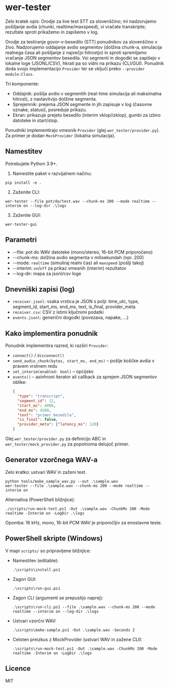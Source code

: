 # wer-tester

Zelo kratek opis: Orodje za live test STT za slovenščino; mi nadzorujemo pošiljanje avdia (chunki, realtime/maxspeed), vi vračate transkripte; rezultate sproti prikažemo in zapišemo v log.

Orodje za testiranje govor-v-besedilo (STT) ponudnikov za slovenščino v živo. Nadzorujemo oddajanje avdio segmentov (dolžina chunk-a, simulacija realnega časa ali pošiljanje z največjo hitrostjo) in sproti spremljamo vračanje JSON segmentov besedila. Vsi segmenti in dogodki se zapišejo v lokalne loge (JSONL/CSV), hkrati pa so vidni na prikazu (CLI/GUI). Ponudnik doda svojo implementacijo `Provider` ter se vključi preko `--provider module:Class`.

Tri komponente:
- Oddajnik: pošilja avdio v segmentih (real-time simulacija ali maksimalna hitrost), z nastavitvijo dolžine segmenta.
- Sprejemnik: prejema JSON segmente in jih zapisuje v log (časovne oznake, statusi), posreduje prikazu.
- Ekran: prikazuje prejeto besedilo (interim vklop/izklop), gumbi za izbiro datoteke in start/stop.

Ponudniki implementirajo vmesnik `Provider` (glej `wer_tester/provider.py`). Za primer je dodan `MockProvider` (lokalna simulacija).

## Namestitev

Potrebujete Python 3.9+.

1) Namestite paket v razvijalnem načinu:

```pwsh
pip install -e .
```

2) Zaženite CLI:

```pwsh
wer-tester --file pot/do/test.wav --chunk-ms 200 --mode realtime --interim on --log-dir .\logs
```

3) Zaženite GUI:

```pwsh
wer-tester-gui
```

## Parametri

- --file: pot do WAV datoteke (mono/stereo, 16-bit PCM priporočeno)
- --chunk-ms: dolžina avdio segmenta v milisekundah (npr. 200)
- --mode: `realtime` (simuliraj realni čas) ali `maxspeed` (pošlji takoj)
- --interim: `on`/`off` za prikaz vmesnih (interim) rezultatov
- --log-dir: mapa za jsonl/csv loge

## Dnevniški zapisi (log)

- `receiver.jsonl`: vsaka vrstica je JSON s polji: time_utc, type, segment_id, start_ms, end_ms, text, is_final, provider_meta
- `receiver.csv`: CSV z istimi ključnimi podatki
- `events.jsonl`: generični dogodki (povezava, napake, ...)

## Kako implementira ponudnik

Ponudnik implementira razred, ki razširi `Provider`:

- `connect()` / `disconnect()`
- `send_audio_chunk(bytes, start_ms, end_ms)` – pošlje koščke avdia v pravem vrstnem redu
- `set_interim(enabled: bool)` – opcijsko
- `events()` – asinhroni iterator ali callback za sprejem JSON segmentov oblike:
  ```json
  {
    "type": "transcript",
    "segment_id": 12,
    "start_ms": 4000,
    "end_ms": 4200,
    "text": "primer besedila",
    "is_final": false,
    "provider_meta": {"latency_ms": 120}
  }
  ```

Glej `wer_tester/provider.py` za definicijo ABC in `wer_tester/mock_provider.py` za popolnoma delujoč primer.

## Generator vzorčnega WAV-a

Zelo kratko: ustvari WAV in zaženi test.

```pwsh
python tools/make_sample_wav.py --out .\sample.wav
wer-tester --file .\sample.wav --chunk-ms 200 --mode realtime --interim on
```

Alternativa (PowerShell bližnjice):

```pwsh
./scripts/run-mock-test.ps1 -Out .\sample.wav -ChunkMs 200 -Mode realtime -Interim on -LogDir .\logs
```

Opomba: 16 kHz, mono, 16-bit PCM WAV je priporočljiv za enostavne teste.

## PowerShell skripte (Windows)

V mapi `scripts/` so pripravljene bližnjice:

- Namestitev (editable):
  ```pwsh
  .\scripts\install.ps1
  ```
- Zagon GUI:
  ```pwsh
  .\scripts\run-gui.ps1
  ```
- Zagon CLI (argumenti se prepustijo naprej):
  ```pwsh
  .\scripts\run-cli.ps1 --file .\sample.wav --chunk-ms 200 --mode realtime --interim on --log-dir .\logs
  ```
- Ustvari vzorčni WAV:
  ```pwsh
  .\scripts\make-sample.ps1 -Out .\sample.wav -Seconds 2
  ```
- Celoten preizkus z MockProvider (ustvari WAV in zažene CLI):
  ```pwsh
  .\scripts\run-mock-test.ps1 -Out .\sample.wav -ChunkMs 200 -Mode realtime -Interim on -LogDir .\logs
  ```

## Licence

MIT
